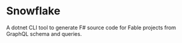# Snowflake

A dotnet CLI tool to generate F# source code for Fable projects from GraphQL schema and queries.